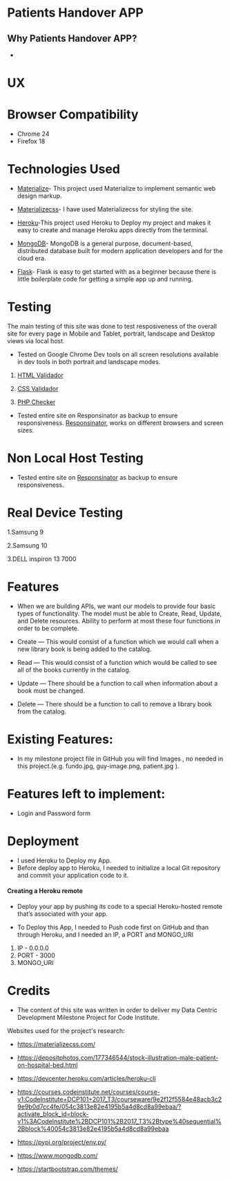 # Patients Handover APP

## **Why Patients Handover APP?**

- 


# UX

# Browser Compatibility

* Chrome 24
* Firefox 18

# Technologies Used

* [Materialize](http://archives.materializecss.com/0.100.2/)- This project used Materialize to implement semantic web design markup.

* [Materializecss](http://archives.materializecss.com/0.100.2/)- I have used Materializecss  for styling the site.

* [Heroku](https://devcenter.heroku.com/articles/heroku-cli)-This project used Heroku to Deploy my project and makes it easy to create and manage Heroku apps directly from the terminal.

* [MongoDB](https://www.mongodb.com/)- MongoDB is a general purpose, document-based, distributed database built for modern application developers and for the cloud era.

* [Flask](https://www.fullstackpython.com/flask.html)- Flask is easy to get started with as a beginner because there is little boilerplate code for getting a simple app up and running.

# Testing

The main testing of this site was done to test resposiveness of the overall site for every page in Mobile and Tablet, portrait, landscape and Desktop views via local host.

* Tested on Google Chrome Dev tools on all screen resolutions available in dev tools in both portrait and landscape modes.

1. [HTML Validador](https://validator.w3.org/)

2. [CSS Validador](https://jigsaw.w3.org/css-validator/)

3. [PHP Checker](https://phpcodechecker.com/)

* Tested entire site on Responsinator as backup to ensure responsiveness. [Responsinator](http://www.responsinator.com), works on different browsers and screen sizes.

# Non Local Host Testing

* Tested entire site on [Responsinator](http://www.responsinator.com) as backup to ensure responsiveness.

# Real Device Testing

1.Samsung 9

2.Samsung 10

3.DELL inspiron 13 7000

# Features

* When we are building APIs, we want our models to provide four basic types of functionality.
The model must be able to Create, Read, Update, and Delete resources. Ability to perform at most these four functions in order to be complete.

- Create — This would consist of a function which we would call when a new library book is being added to the catalog.

- Read —  This would consist of a function which would be called to see all of the books currently in the catalog.

- Update — There should be a function to call when information about a book must be changed.

- Delete — There should be a function to call to remove a library book from the catalog.

# Existing Features:

* In my milestone project file in GitHub you will find Images , no needed in this project.(e.g. fundo.jpg, guy-image.png, patient.jpg ).

# Features left to implement: 

* Login and Password form 

# Deployment

* I used Heroku to Deploy my App. 
* Before deploy app to Heroku, I needed to initialize a local Git repository and commit your application code to it.

#### Creating a Heroku remote

- Deploy your app by pushing its code to a special Heroku-hosted remote that’s associated with your app.

- To Deploy this App, I needed to Push code first on GitHub and than through Heroku, and I needed an IP, a PORT and MONGO_URI 
1. IP - 0.0.0.0
2. PORT - 3000
3. MONGO_URI

# Credits 

* The content of this site was written in order to deliver my Data Centric Development Milestone Project for Code Institute.

Websites used for the project's research:

* <https://materializecss.com/>

* <https://depositphotos.com/177346544/stock-illustration-male-patient-on-hospital-bed.html>

* <https://devcenter.heroku.com/articles/heroku-cli>

* <https://courses.codeinstitute.net/courses/course-v1:CodeInstitute+DCP101+2017_T3/courseware/9e2f12f5584e48acb3c29e9b0d7cc4fe/054c3813e82e4195b5a4d8cd8a99ebaa/?activate_block_id=block-v1%3ACodeInstitute%2BDCP101%2B2017_T3%2Btype%40sequential%2Bblock%40054c3813e82e4195b5a4d8cd8a99ebaa>

* <https://pypi.org/project/env.py/>

* <https://www.mongodb.com/>

* <https://startbootstrap.com/themes/>


